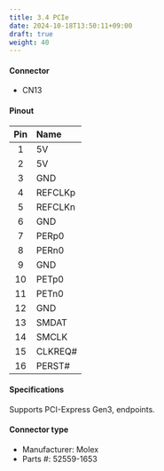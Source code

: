 ```yaml
---
title: 3.4 PCIe
date: 2024-10-18T13:50:11+09:00
draft: true
weight: 40
---
```


#### Connector #
* CN13

#### Pinout

|Pin|Name|
|:---:|:---|
|1|5V|
|2|5V|
|3|GND|
|4|REFCLKp|
|5|REFCLKn|
|6|GND|
|7|PERp0|
|8|PERn0|
|9|GND|
|10|PETp0|
|11|PETn0|
|12|GND|
|13|SMDAT|
|14|SMCLK|
|15|CLKREQ#|
|16|PERST#|

#### Specifications
Supports PCI-Express Gen3, endpoints.

#### Connector type
* Manufacturer: Molex
* Parts #: 52559-1653
